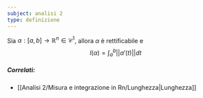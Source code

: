 ```yaml
---
subject: analisi 2
type: definizione
---
```

Sia $\alpha:[a,b]\to\mathbb{R}^n\in\mathcal{C}^1$, allora $\alpha$ è rettificabile e 
$$
l(\alpha)=\int_a^b||\alpha'(t)||dt
$$

##### Correlati:
* [[Analisi 2/Misura e integrazione in Rn/Lunghezza|Lunghezza]]